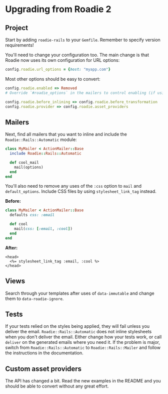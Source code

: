 # Upgrading from Roadie 2

## Project

Start by adding `roadie-rails` to your `Gemfile`. Remember to specify version requirements!

You'll need to change your configuration too. The main change is that Roadie now uses its own configuration for URL options:

```ruby
config.roadie.url_options = {host: "myapp.com"}
```

Most other options should be easy to convert:

```ruby
config.roadie.enabled => Removed
# Override `#roadie_options` in the mailers to control enabling (if using Automatic) or do it manually (if using Mailer).

config.roadie.before_inlining => config.roadie.before_transformation
config.roadie.provider => config.roadie.asset_providers
```

## Mailers

Next, find all mailers that you want to inline and include the `Roadie::Rails::Automatic` module:

```ruby
class MyMailer < ActionMailer::Base
  include Roadie::Rails::Automatic

  def cool_mail
    mail(options)
  end
end
```

You'll also need to remove any uses of the `:css` option to `mail` and `default_options`. Include CSS files by using `stylesheet_link_tag` instead.

**Before:**

```ruby
class MyMailer < ActionMailer::Base
  defaults css: :email

  def cool
    mail(css: [:email, :cool])
  end
end
```


**After:**

```erb
<head>
  <%= stylesheet_link_tag :email, :cool %>
</head>
```

## Views

Search through your templates after uses of `data-immutable` and change them to `data-roadie-ignore`.

## Tests

If your tests relied on the styles being applied, they will fail unless you deliver the email. `Roadie::Rails::Automatic` does not inline stylesheets when you don't deliver the email. Either change how your tests work, or call `deliver` on the generated emails where you need it. If the problem is major, switch from `Roadie::Rails::Automatic` to `Roadie::Rails::Mailer` and follow the instructions in the documentation.

## Custom asset providers

The API has changed a bit. Read the new examples in the README and you should be able to convert without any great effort.

